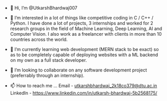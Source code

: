 - 👋 Hi, I’m @UtkarshBhardwaj007

- 👀 I’m interested in a lot of things like competitive coding in C / C++ / Python. I have done a lot of projects, 3 internships and worked for 2 research groups in the field of Machine Learning, Deep Learning, AI and Computer Vision. I also work as a freelancer with clients in more than 10 countries across the world.

- 🌱 I’m currently learning web development (MERN stack to be exact) so as to be completely capable of deploying websites with a ML backend on my own as a full stack developer.

- 💞️ I’m looking to collaborate on any software development project (preferrably through an internship).

- 📫 How to reach me ... 
Email - utkarshbhardwaj_2k18co379@dtu.ac.in
LinkedIn - https://www.linkedin.com/in/utkarsh-bhardwaj-5b2568175/

<!---
UtkarshBhardwaj007/UtkarshBhardwaj007 is a ✨ special ✨ repository because its `README.md` (this file) appears on your GitHub profile.
You can click the Preview link to take a look at your changes.
--->
